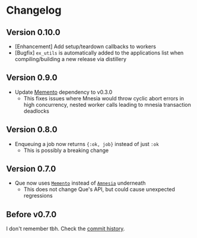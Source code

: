 Changelog
=========


## Version 0.10.0

 - [Enhancement] Add setup/teardown callbacks to workers
 - [Bugfix] `ex_utils` is automatically added to the applications list when
   compiling/building a new release via distillery



## Version 0.9.0

 - Update [Memento][memento] dependency to v0.3.0
     - This fixes issues where Mnesia would throw cyclic abort errors in high
       concurrency, nested worker calls leading to mnesia transaction deadlocks



## Version 0.8.0

 - Enqueuing a job now returns `{:ok, job}` instead of just `:ok`
     - This is possibly a breaking change



## Version 0.7.0

 - Que now uses [`Memento`][memento] instead of [`Amnesia`][amnesia] underneath
     - This does not change Que's API, but could cause unexpected regressions



## Before v0.7.0

I don't remember tbh. Check the [commit history][commits].



  [commits]: https://github.com/sheharyarn/que/commits/master
  [memento]: https://github.com/sheharyarn/memento
  [amnesia]: https://github.com/meh/amnesia/
